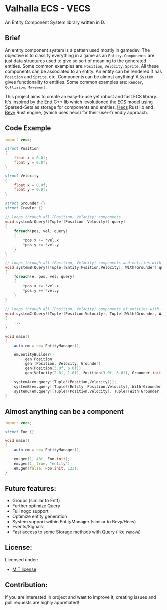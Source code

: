 # Valhalla ECS - VECS
An Entity Component System library written in D.

## Brief
An entity component system is a pattern used mostly in gamedev. The objective is
to classify everything in a game as an `Entity`. `Components` are just data
structures used to give so sort of meaning to the generated entities. Some
common examples are: `Position`, `Velocity`, `Sprite`. All these components can
be associated to an entity. An entity can be rendered if has `Position` and
`Sprite`, etc. Components can be almost anything! A `System` gives functionality
to entities. Some common examples are: `Render`, `Collision`, `Movement`.

This project aims to create an easy-to-use yet robust and fast ECS library. It's
inspired by the [Entt](https://github.com/skypjack/entt) C++ lib which
revolutioned the ECS model using Sparsed-Sets as storage for components and entities,
[Hecs](https://github.com/Ralith/hecs) Rust lib and
[Bevy](https://github.com/bevyengine/bevy) Rust engine, (which uses hecs) for
their user-friendly approach.

## Code Example
```d
import vecs;

struct Position
{
	float x = 0.0f;
	float y = 0.0f;
}

struct Velocity
{
	float x = 0.0f;
	float y = 0.0f;
}

struct Grounder {}
struct Crawler {}

// loops through all (Position, Velocity) components
void systemA(Query!(Tuple!(Position, Velocity)) query)
{
	foreach(pos, vel; query)
	{
		*pos.x += *vel.x
		*pos.y += *vel.y
	}
}

// loops through all (Position, Velocity) components and entities with (Grounder)
void systemB(Query!(Tuple!(Entity,Position,Velocity), With!Grounder) query)
{
	foreach(e, pos, vel; query)
	{
		*pos.x += *vel.x
		*pos.y += *vel.y
	}
}

// loops through all (Position, Velocity) components of entities with (Grounder) and without (Crawler)
void systemC(Query!(Tuple!(Position,Velocity), Tuple!(With!Grounder, Without!Crawler)) query)
{
	...
}

void main()
{
	auto em = new EntityManager();

	em.entityBuilder()
		.gen!Position
		.gen!(Position, Velocity, Grounder)
		.gen(Position(3.0f, 6.0f))
		.gen(Velocity(2.0f, 1.0f), Position(3.0f, 6.0f), Grounder.init, Crawler.init);

	systemA(em.query!(Tuple!(Position,Velocity)));
	systemB(em.query!(Tuple!(Entity, Position,Velocity), With!Grounder));
	systemC(em.query!(Tuple!(Position,Velocity), Tuple!(With!Grounder, Without!Crawler)));
}
```

## Almost anything can be a component
```d
import vecs;

struct Foo {}

void main()
{
	auto em = new EntityManager();

	em.gen(1, 43f, Foo.init);
	em.gen(1, true, "entity");
	em.gen(false, Foo.init, 123);
}
```

## Future features:
* Groups (similar to Entt)
* Further optimize Query
* Full nogc support
* Optimize entity generation
* System support within EntityManager (similar to Bevy/Hecs)
* Events/Signals
* Fast access to some Storage methods with Query (like `remove`)

## License:
Licensed under:
* [MIT license](https://github.com/ValhalaLib/valhala_ecs/blob/master/LICENSE)

## Contribution:
If you are interested in project and want to improve it, creating issues and
pull requests are highly appretiated!
